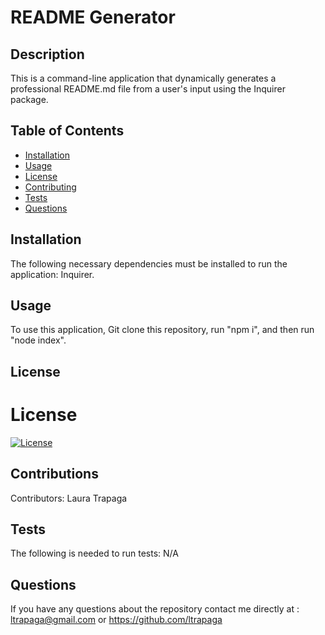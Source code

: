 # README Generator
  ## Description
  This is a command-line application that dynamically generates a professional README.md file from a user's input using the Inquirer package.
  ## Table of Contents
  * [Installation](#installation)
  * [Usage](#usage)
  * [License](#license)
  * [Contributing](#contributions)
  * [Tests](#test)
  * [Questions](#questions)
  ## Installation
  The following necessary dependencies must be installed to run the application: 
  Inquirer.
  ## Usage
  To use this application, Git clone this repository, run "npm i", and then run "node index".
  ## License
  # License
   [![License](https://img.shields.io/badge/License-MIT-yellow.svg)](https://opensource.org/licenses/MIT)
  ## Contributions
  Contributors: Laura Trapaga
  ## Tests
  The following is needed to run tests: N/A
  ## Questions
  If you have any questions about the repository contact me directly at : 
  ltrapaga@gmail.com or https://github.com/ltrapaga
  